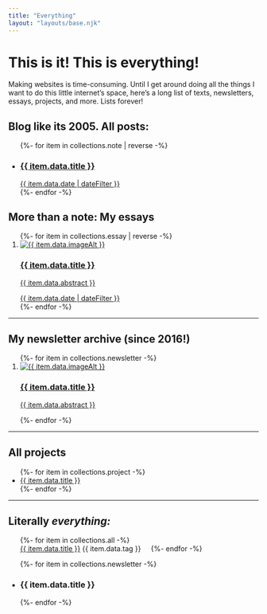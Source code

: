 ```yaml
---
title: "Everything"
layout: "layouts/base.njk"
---
```


<div class="pageheader">
  <h1>This is it! This is everything!</h1>
  <p>Making websites is time-consuming. Until I get around doing all the things I want to do this little internet’s space, here’s a long list of texts, newsletters, essays, projects, and more. Lists forever!</p>
</div>

<section class="container--normal">
  <div class="section-header">
    <h2 class="header--title">Blog like its 2005. All posts:</h2>
  </div>
  <ul>
    {%- for item in collections.note | reverse -%}
      <!-- <li><a href="{{ post.url }}">{{ post.data.title }}</a> {{ post.data.date }}</li> -->
      <li class="post-teaser">
      <a class="post-teaser--link" href="{{ item.url }}">
        <div class="post-teaser--data">
          <div class="post-teaser--title">
            <h3>{{ item.data.title }}</h3>
        </div>
          <time class="post-teaser--date">{{ item.data.date | dateFilter }}</time>
        </div>
      </a>
    </li>
    {%- endfor -%}
  </ul>
</section>

<section>
  <div class="section-header">
    <h2 class="header--title">More than a note: My essays</h2>
  </div>
  <ol>
    {%- for item in collections.essay | reverse -%}
      <!-- <li><a href="{{ post.url }}">{{ post.data.title }}</a> {{ post.data.date }}</li> -->
      <li class="post-teaser">
      <a class="post-teaser--link" href="{{ item.url }}">
          <img class="post-teaser--thumb" src="{{ item.data.image }}" alt="{{ item.data.imageAlt }}">
        <div class="post-teaser--data">
          <div class="post-teaser--title">
            <h3>{{ item.data.title }}</h3>
            <p>{{ item.data.abstract }}</p>
        </div>
          <time class="post-teaser--date">{{ item.data.date | dateFilter }}</time>
        </div>
      </a>
    </li>
    {%- endfor -%}
  </ol>
</section>

<hr>

<section>
  <div class="section-header">
    <h2 class="header--title">My newsletter archive (since 2016!)</h2>
  </div>
  <ol>
    {%- for item in collections.newsletter -%}
      <li class="post-teaser">
      <a class="post-teaser--link" href="{{ item.url }}">
          <img class="post-teaser--thumb" src="{{ item.data.image }}" alt="{{ item.data.imageAlt }}">
        <div class="post-teaser--data">
          <div class="post-teaser--title">
            <h3>{{ item.data.title }}</h3>
            <p>{{ item.data.abstract }}</p>
          </div>
        </div>
      </a>
    </li>
    {%- endfor -%}
  </ol>
</section>

<hr>

<section>
  <div class="section-header">
    <h2 class="header--title">All projects</h2>
  </div>
  <ul>
    {%- for item in collections.project -%}
      <li><a href="{{ item.url }}">{{ item.data.title }}</a></li>
    {%- endfor -%}
  </ul>
</section>

<hr>

<section>
  <div class="section-header">
    <h2 class="header--title">Literally <em>everything:</em></h2>
  </div>
  <ul>
    {%- for item in collections.all -%}
      <li style="display:inline-block; margin-right: 1rem;"><a href="{{ item.url }}">{{ item.data.title }}</a> {{ item.data.tag }}</li>
    {%- endfor -%}
  </ul>
</section>


<section>
<ul>
    {%- for item in collections.newsletter -%}
    <li style="text-transform:lowercase;">
      <h3>{{ item.data.title }}</h3>
    </li>
    {%- endfor -%}
  </ul>
</section>
